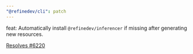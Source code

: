 ```yaml
---
"@refinedev/cli": patch
---
```


feat: Automatically install `@refinedev/inferencer` if missing after generating new resources.

[Resolves #6220](https://github.com/refinedev/refine/issues/6220)
